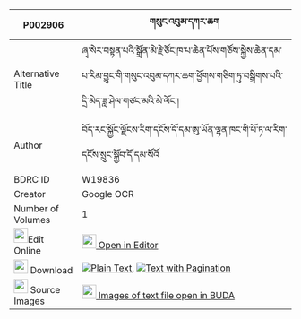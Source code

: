 |P002906|གསུང་འབུམ་དཀར་ཆག 
| --- | --- 
|Alternative Title |ཞྭ་སེར་བསྟན་པའི་སྒྲོན་མེ་རྗེ་ཙོང་ཁ་པ་ཆེན་པོས་གཙོས་སྐྱེས་ཆེན་དམ་པ་རིམ་བྱུང་གི་གསུང་འབུམ་དཀར་ཆག་ཕྱོགས་གཅིག་ཏུ་བསྒྲིགས་པའི་དྲི་མེད་ཟླ་ཤེལ་གཙང་མའི་མེ་ལོང་།
|Author| བོད་རང་སྐྱོང་ལྗོངས་རིག་དངོས་དོ་དམ་ཨུ་ཡོན་ལྷན་ཁང་གི་པོ་ཏ་ལ་རིག་དངོས་སྲུང་སྐྱོབ་དོ་དམ་སོའོ
|BDRC ID | W19836
|Creator | Google OCR
|Number of Volumes| 1
|<img width="25" src="https://img.icons8.com/color/25/000000/edit-property.png">Edit Online| [<img width="25" src="https://avatars.githubusercontent.com/u/45091458?s=200&v=4"> Open in Editor](http://editor.openpecha.org/P002906)
|<img width="25" src="https://img.icons8.com/fluent/48/000000/download-2.png"/>  Download | [![](https://img.icons8.com/color/20/000000/txt.png)Plain Text](https://github.com/Openpecha/P002906/releases/download/v1/sungbum_karchak_plain_P002906.zip), [![](https://img.icons8.com/color/20/000000/txt.png)Text with Pagination](https://github.com/Openpecha/P002906/releases/download/v1/sungbum_karchak_pages_P002906.zip)
|<img width="25" src="https://img.icons8.com/plasticine/100/000000/pictures-folder.png"/>  Source Images | [<img width="25" src="https://library.bdrc.io/icons/BUDA-small.svg"> Images of text file open in BUDA](https://library.bdrc.io/show/bdr:W19836)